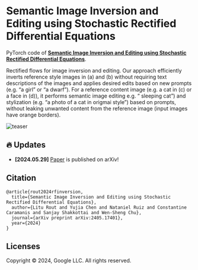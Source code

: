 # Semantic Image Inversion and Editing using Stochastic Rectified Differential Equations

PyTorch code of [**Semantic Image Inversion and Editing using Stochastic Rectified Differential Equations**](https://arxiv.org/pdf/2405.17401).


<!-- **[Code will be released soon...]**   -->


Rectified flows for image inversion and editing. Our approach efficiently inverts reference style images in (a) and (b) without requiring text descriptions of the images and applies desired edits based on new prompts (e.g. “a girl” or “a dwarf”). For a reference content image (e.g. a cat in (c) or a face in (d)), it performs semantic image editing  e.g. “ sleeping cat”) and stylization (e.g. “a photo of a cat in origmai style”) based on prompts, without leaking unwanted content from the reference image (input images have orange borders).

![teaser](./data/main.png)


## 🔥 Updates
- **[2024.05.29]** [Paper](https://arxiv.org/pdf/2405.17401) is published on arXiv!


## Citation

```
@article{rout2024rfinversion,
  title={Semantic Image Inversion and Editing using Stochastic Rectified Differential Equations},
  author={Litu Rout and Yujia Chen and Nataniel Ruiz and Constantine Caramanis and Sanjay Shakkottai and Wen-Sheng Chu},
  journal={arXiv preprint arXiv:2405.17401},
  year={2024}
}
```

<!-- ## Star History

[![Star History Chart](https://api.star-history.com/svg?repos=LituRout/RB-Modulation&type=Date)](https://star-history.com/#LituRout/RB-Modulation&Date) -->

## Licenses

Copyright © 2024, Google LLC. All rights reserved.
